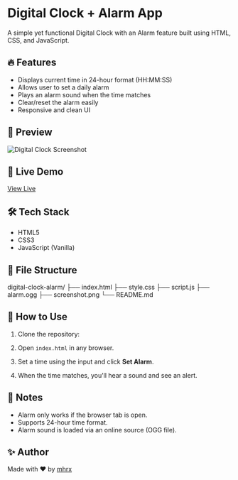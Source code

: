 # Digital Clock + Alarm App

A simple yet functional Digital Clock with an Alarm feature built using HTML, CSS, and JavaScript.

## 🔥 Features

- Displays current time in 24-hour format (HH:MM:SS)
- Allows user to set a daily alarm
- Plays an alarm sound when the time matches
- Clear/reset the alarm easily
- Responsive and clean UI

## 📸 Preview

![Digital Clock Screenshot](screenshot.png)

## 🚀 Live Demo

[View Live](https://your-live-link.com)

## 🛠️ Tech Stack

- HTML5
- CSS3
- JavaScript (Vanilla)

## 📂 File Structure

digital-clock-alarm/
├── index.html
├── style.css
├── script.js
├── alarm.ogg
├── screenshot.png
└── README.md


## 🧪 How to Use

1. Clone the repository:


2. Open `index.html` in any browser.

3. Set a time using the input and click **Set Alarm**.

4. When the time matches, you'll hear a sound and see an alert.

## 📌 Notes

- Alarm only works if the browser tab is open.
- Supports 24-hour time format.
- Alarm sound is loaded via an online source (OGG file).

## ✨ Author

Made with ❤️ by [mhrx](https://github.com/yourusername)
